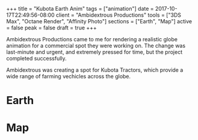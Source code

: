 +++
title = "Kubota Earth Anim"
tags = ["animation"]
date = 2017-10-17T22:49:56-08:00
client = "Ambidextrous Productions"
tools = ["3DS Max", "Octane Render", "Affinity Photo"]
sections = ["Earth", "Map"]
active = false
peak = false
draft = true
+++

Ambidextrous Productions came to me for rendering a realistic globe animation for a commercial spot they were working on. The change was last-minute and urgent, and extremely pressed for time, but the project completed successfully.

Ambidextrous was creating a spot for Kubota Tractors, which provide a wide range of farming vechicles across the globe.

# Earth


# Map
